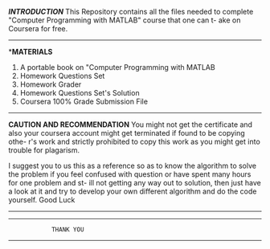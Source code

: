 ***********************INTRODUCTION***********************
This Repository contains all the files needed to complete
"Computer Programming with MATLAB" course that one can t-
ake on Coursera for free.
**********************************************************

*************************MATERIALS************************
1. A portable book on "Computer Programming with MATLAB
2. Homework Questions Set
3. Homework Grader
4. Homework Questions Set's Solution
5. Coursera 100% Grade Submission File
**********************************************************

****************CAUTION AND RECOMMENDATION****************
You might not get the certificate and also your coursera 
account might get terminated if found to be copying othe-
r's work and strictly prohibited to copy this work as you 
might get into trouble for plagarism.

I suggest you to us this as a reference so as to know the
algorithm to solve the problem if you feel confused with 
question or have spent many hours for one problem and st-
ill not getting any way out to solution, then just have a
look at it and try to develop your own different algorithm
and do the code yourself. Good Luck
**********************************************************

**********************************************************
           		THANK YOU
**********************************************************